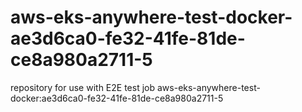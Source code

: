 # aws-eks-anywhere-test-docker-ae3d6ca0-fe32-41fe-81de-ce8a980a2711-5
repository for use with E2E test job aws-eks-anywhere-test-docker:ae3d6ca0-fe32-41fe-81de-ce8a980a2711-5
